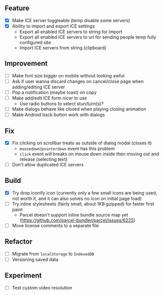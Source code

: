 ## Feature

- [x] Make ICE server toggleable (temp disable some servers)
- [x] Ability to import and export ICE settings
    - Export all enabled ICE servers to string for import
    - Export all enabled ICE servers to url for sending people temp fully configured site
    - Import ICE servers from string (clipboard)

## Improvement

- [ ] Make font size bigger on mobile without looking awful
- [ ] Ask if user wanna discard changes on cancel/close page when adding/editing ICE server
- [ ] Pop a notification (maybe toast) on copy
- [ ] Make add/edit ICE form nicer to use
    - Use radio buttons to select stun/turn(s)?
- [ ] Make dialogs behave like closed when playing closing animation
- [ ] Make Android back button work with dialogs

## Fix

- [x] Fix clicking on scrollbar treats as outside of dialog modal (closes it)
    - `mousedown`/`pointerdown` event has this problem
    - `click` event will breaks on mouse down inside then moving out and release (selecting text)
- [ ] Don't allow duplicated ICE servers

## Build

- [x] Try drop iconify icon (currently only a few small icons are being used, not worth it, and it can also solves no icon on initial page load)
- [ ] Try inline stylesheets (fairly small, about 1KB gzipped) for faster first paint
    - Parcel doesn't support inline bundle source map yet (https://github.com/parcel-bundler/parcel/issues/6225)
- [ ] Move license comments to a separate file

## Refactor

- [ ] Migrate from `localStorage` to `IndexedDB`
- [ ] Versioning saved data

## Experiment

- [ ] Test custom video resolution

